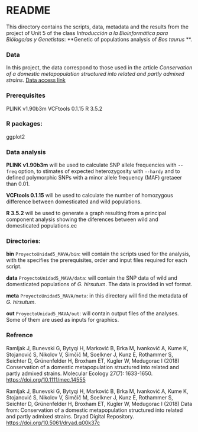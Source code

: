 # README

This directory contains the scripts, data, metadata and the results from the project of Unit 5 of the class *Introducción a la Bioinformática para Biólogo/as y Genetistas*:  **Genetic of populations analysis of *Bos taurus* **.

### Data
In this project, the data correspond to those used in the article *Conservation of a domestic metapopulation structured into related and partly admixed strains*. [Data access link](https://datadryad.org/resource/doi:10.5061/dryad.q00k37c)

### Prerequisites
PLINK v1.90b3m
VCFtools 0.1.15
R 3.5.2

### R packages:
ggplot2

### Data analysis
**PLINK v1.90b3m** will be used to calculate SNP allele frequencies with ```--freq``` option, to stimates of expected heterozygosity with ```--hardy``` and to defined polymorphic SNPs with a minor allele frequency (MAF) gretaeer than 0.01.

**VCFtools 0.1.15** will be used to calculate the number of homozygous difference between domesticated and wild populations.

**R 3.5.2** will be used to generate a graph resulting from a principal component analysis showing the diferences between wild and domesticated populations.ec

### Directories:
**bin**  ```ProyectoUnidad5_MAVA/bin```: will contain the scripts used for the analysis, with the specifies the prerequisites, order and input files required for each script.

**data** ```ProyectoUnidad5_MAVA/data```: will contain the SNP data of wild and domesticated populations of *G. hirsutum*. The data is provided in vcf format.

**meta** ```ProyectoUnidad5_MAVA/meta```: in this directory will find the metadata of *G. hirsutum*.

**out** ```ProyectoUnidad5_MAVA/out```: will contain output files of the analyses. Some of them are used as inputs for graphics.

### Refrence
Ramljak J, Bunevski G, Bytyqi H, Marković B, Brka M, Ivanković A, Kume K, Stojanović S, Nikolov V, Simčič M, Soelkner J, Kunz E, Rothammer S, Seichter D, Grünenfelder H, Broxham ET, Kugler W, Medugorac I (2018) Conservation of a domestic metapopulation structured into related and partly admixed strains. Molecular Ecology 27(7): 1633-1650. https://doi.org/10.1111/mec.14555

Ramljak J, Bunevski G, Bytyqi H, Marković B, Brka M, Ivanković A, Kume K, Stojanović S, Nikolov V, Simčič M, Soelkner J, Kunz E, Rothammer S, Seichter D, Grünenfelder H, Broxham ET, Kugler W, Medugorac I (2018) Data from: Conservation of a domestic metapopulation structured into related and partly admixed strains. Dryad Digital Repository. https://doi.org/10.5061/dryad.q00k37c
